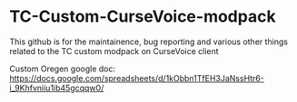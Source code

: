 # TC-Custom-CurseVoice-modpack
This github is for the maintainence, bug reporting and various other things related to the TC custom modpack on CurseVoice client

Custom Oregen google doc: https://docs.google.com/spreadsheets/d/1kObbn1TfEH3JaNssHtr6-i_9Khfvniiu1ib45gcqqw0/